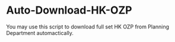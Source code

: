 # Auto-Download-HK-OZP

You may use this script to download full set HK OZP from Planning Department automactically.
